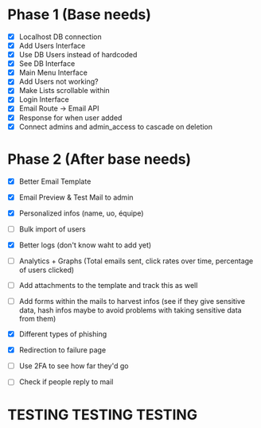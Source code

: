 # Phase 1 (Base needs)

- [x] Localhost DB connection
- [x] Add Users Interface
- [x] Use DB Users instead of hardcoded
- [x] See DB Interface
- [x] Main Menu Interface
- [x] Add Users not working?
- [x] Make Lists scrollable within
- [x] Login Interface
- [x] Email Route -> Email API
- [x] Response for when user added
- [x] Connect admins and admin_access to cascade on deletion

# Phase 2 (After base needs)

- [x] Better Email Template
- [x] Email Preview & Test Mail to admin
- [x] Personalized infos (name, uo, équipe)
- [ ] Bulk import of users
- [x] Better logs (don't know waht to add yet)
- [ ] Analytics + Graphs (Total emails sent, click rates over time, percentage of users clicked)
- [ ] Add attachments to the template and track this as well
- [ ] Add forms within the mails to harvest infos (see if they give sensitive data, hash infos maybe to avoid problems with taking sensitive data from them)
- [x] Different types of phishing
- [x] Redirection to failure page
- [ ] Use 2FA to see how far they'd go
- [ ] Check if people reply to mail



# TESTING TESTING TESTING